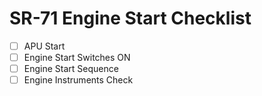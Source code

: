 # SR-71 Engine Start Checklist

- [ ] APU Start
- [ ] Engine Start Switches ON
- [ ] Engine Start Sequence
- [ ] Engine Instruments Check
